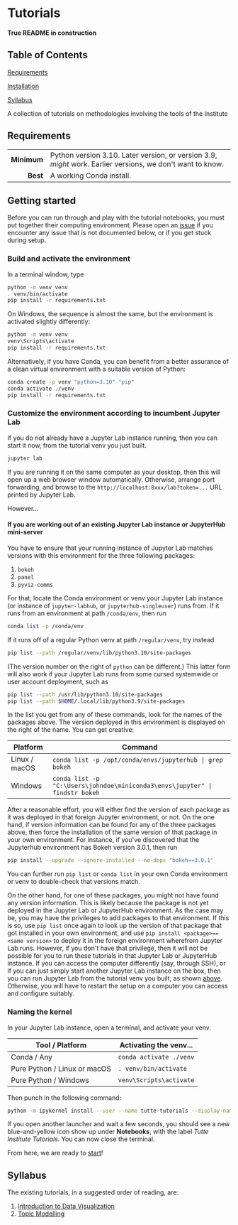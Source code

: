 # Tutorials

**True README in construction**

## Table of Contents

[Requirements](#Requirements)  

[Installation](#Getting-started)  

[Syllabus](#Syllabus)

A collection of tutorials on methodologies involving the tools of the Institute

## Requirements

| | |
|------------:|:----|
| **Minimum** | Python version 3.10. Later version, or version 3.9, _might_ work. Earlier versions, we don't want to know. |
| **Best**    | A working Conda install. |

## Getting started

Before you can run through and play with the tutorial notebooks, you must put together their computing environment.
Please open an [issue](https://github.com/TutteInstitute/tutorials/issues/new/choose) if you encounter any issue that is not documented below, or if you get stuck during setup.

### Build and activate the environment

In a terminal window, type

```sh
python -m venv venv
. venv/bin/activate
pip install -r requirements.txt
```

On Windows, the sequence is almost the same, but the environment is activated slightly differently:

```bat
python -m venv venv
venv\Scripts\activate
pip install -r requirements.txt
```

Alternatively, if you have Conda, you can benefit from a better assurance of a clean virtual environment with a suitable version of Python:

```sh
conda create -p venv "python=3.10" "pip"
conda activate ./venv
pip install -r requirements.txt
```

### Customize the environment according to incumbent Jupyter Lab

<a id="own-jupyter-lab"></a>
If you do not already have a Jupyter Lab instance running, then you can start it now, from the tutorial venv you just built.

```sh
jupyter lab
```

If you are running it on the same computer as your desktop,
then this will open up a web browser window automatically.
Otherwise, arrange port forwarding, and browse to the `http://localhost:8xxx/lab?token=...` URL printed by Jupyter Lab.

However...

#### If you are working out of an existing Jupyter Lab instance or JupyterHub mini-server

You have to ensure that your running instance of Jupyter Lab matches versions with this environment for the three following packages:

1. `bokeh`
2. `panel`
3. `pyviz-comms`

For that, locate the Conda environment or venv your Jupyter Lab instance (or instance of `jupyter-labhub`, or `jupyterhub-singleuser`) runs from.
If it runs from an environment at path `/conda/env`, then run

```sh
conda list -p /conda/env
```

If it runs off of a regular Python venv at path `/regular/venv`, try instead

```sh
pip list --path /regular/venv/lib/python3.10/site-packages
```

(The version number on the right of `python` can be different.)
This latter form will also work if your Jupyter Lab runs from some cursed systemwide or user account deployment, such as

```sh
pip list --path /usr/lib/python3.10/site-packages
pip list --path $HOME/.local/lib/python3.9/site-packages
```

In the list you get from any of these commands, look for the names of the packages above.
The version deployed in this environment is displayed on the right of the name.
You can get creative:

| Platform | Command |
|---------------|---------|
| Linux / macOS | `conda list -p /opt/conda/envs/jupyterhub \| grep bokeh` |
| Windows       | `conda list -p "C:\Users\johndoe\miniconda3\envs\jupyter" \| findstr bokeh` |

After a reasonable effort, you will either find the version of each package as it was deployed in that foreign Jupyter environment, or not.
On the one hand, if version information can be found for any of the three packages above,
then force the installation of the same version of that package in your own environment.
For instance, if you've discovered that the Jupyterhub environment has Bokeh version 3.0.1, then run

```sh
pip install --upgrade --ignore-installed --no-deps "bokeh==3.0.1"
```

You can further run `pip list` or `conda list` in your own Conda environment or venv to double-check that versions match.

On the other hand, for one of these packages, you might not have found any version information.
This is likely because the package is not yet deployed in the Jupyter Lab or JupyterHub environment.
As the case may be, you may have the privileges to add packages to that environment.
If this is so, use `pip list` once again to look up the version of that package that got installed in your own environment,
and use `pip install <package>==<same version>` to deploy it in the foreign environment wherefrom Jupyter Lab runs.
However, if you don't have that privilege, then it will not be possible for you to run these tutorials in that Jupyter Lab or JupyterHub instance.
If you can access the computer differently (say, through SSH),
or if you can just simply start another Jupyter Lab instance on the box,
then you can run Jupyter Lab from the tutorial venv you built, as shown [above](#own-jupyter-lab).
Otherwise, you will have to restart the setup on a computer you can access and configure suitably.

### Naming the kernel

In your Jupyter Lab instance, open a terminal, and activate your venv.

| Tool / Platform              | Activating the venv...   |
|------------------------------|--------------------------|
| Conda / Any                  | `conda activate ./venv`  |
| Pure Python / Linux or macOS | `. venv/bin/activate`    |
| Pure Python / Windows        | `venv\Scripts\activate`  |

Then punch in the following command:

```sh
python -m ipykernel install --user --name tutte-tutorials --display-name "Tutte Institute Tutorials"
```

If you open another launcher and wait a few seconds,
you should see a new blue-and-yellow icon show up under **Notebooks**,
with the label *Tutte Institute Tutorials*.
You can now close the terminal.

From here, we are ready to [start](1-recipes-bag-of-words.ipynb)!

## Syllabus
The existing tutorials, in a suggested order of reading, are:
1. [Introduction to Data Visualization](1-recipes-bag-of-words.ipynb)
2. [Topic Modelling](2-topic-modelling-pokemon.ipynb)
